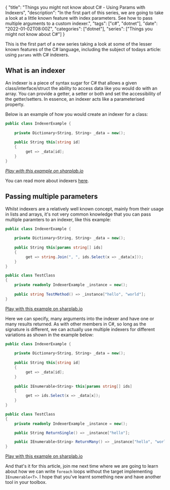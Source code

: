 {
    "title": "Things you might not know about C# - Using Params with Indexers",
    "description": "In the first part of this series, we are going to take a look at a little known feature with index parameters. See how to pass multiple arguments to a custom indexer.",
    "tags": ["c#", "dotnet"],
    "date": "2022-01-02T08:00Z",
    "categories": ["dotnet"],
    "series": ["Things you might not know about C#"]
}

This is the first part of a new series taking a look at some of the lesser known features of the C# language, including the subject of todays article: using `params` with C# indexers.
<!--more-->

## What is an indexer

An indexer is a piece of syntax sugar for C# that allows a given class/interface/struct the ability to access data like you would do with an array. You can provide a getter, a setter or both and set the accessibility of the getter/setters. In essence, an indexer acts like a parameterised property.

Below is an example of how you would create an indexer for a class:

```csharp
public class IndexerExample {
    
    private Dictionary<String, String> _data = new();
    
    public String this[string id]
    {
         get => _data[id];
    }
}
```

_[Play with this example on sharplab.io](https://sharplab.io/#v2:CYLg1APgAgTAjAWAFBQAwAIpwCwG5nJQDMmM6AkgHbACmAHjQE4CidAhgLYAOANjegG9k6EemGiujAJYA3NgBd+AESkBjeVID2lNowCeAHgDK86ZQDmAGnQmz5gHzoA+sAVt0AXnSUaAdwAUAJT4SKJioaLENqZSFujyABZSAM4A2lgYUsAAuuIiQhFhouY08p6OLm6pWdkhYQC+yI1IhCSw6AAqNMnyAMI8bMnJyAVhkrIK/Iw0bMDaPHoU1PRMrJy8/E6xPWyUqvxePgHBeeFhURmd3fIAsqUJmsBB5c7b8rv7qQBECTQ8PJovrUmkA===)_

You can read more about indexers [here](https://docs.microsoft.com/en-us/dotnet/csharp/programming-guide/indexers/using-indexers). 

## Passing multiple parameters

Whilst indexers are a relatively well known concept, mainly from their usage in lists and arrays, it's not very common knowledge that you can pass multiple paramters to an indexer, like this example:

```csharp
public class IndexerExample {
    
    private Dictionary<String, String> _data = new();
    
    public String this[params string[] ids]
    {
         get => string.Join(", ", ids.Select(x => _data[x]));
    }
}

public class TestClass
{
    private readonly IndexerExample _instance = new();
    
    public string TestMethod() => _instance["hello", "world"];
}
```

[Play with this example on sharplab.io](https://sharplab.io/#v2:CYLg1APgAgTAjAWAFBQAwAIpwCwG5lqZwB0AMgJYB2AjvkgQMyYzoCSlwApgB6cBOAUW4BDALYAHADad0Ab2TpF6BUvF9yAN2EAXGQBFyAY23kA9pWF8AngB4AytvWUA5gBp0Dp84B86APrAOsLoALzolJwA7gAUAJR0SspIiVBMnlTO6NoAFuQAzgDa4pZieUSoBQC66OTAeZUqivLJiYnOnNqhvlioxABSplTRAETuozV1xHac0sbR3F3+gdrCBdyVsfGN6AC+yHv0KEyw6AAqnHnaAMKSwnl5yM2Japo6MnycwsDmklZsHDx+EIxFIZH4qJdhJRDDIwhEYlsWoptqlymcLtoALIdbKmYBxRbgyiQ6GcArDbIzSSmcbDSKmPiSYDDSp0HZAA==)

Here we can specify, many arguments into the indexer and have one or many results returned. As with other members in C#, so long as the signature is different, we can actually use multiple indexers for different variations as shown in the example below:

```csharp
public class IndexerExample {
    
    private Dictionary<String, String> _data = new();
    
    public String this[string id]
    {
         get => _data[id];
    }
    
    public IEnumerable<String> this[params string[] ids]
    {
         get => ids.Select(x => _data[x]);
    }
}

public class TestClass
{
    private readonly IndexerExample _instance = new();

    public String ReturnSingle() => _instance["hello"];

    public IEnumerable<String> ReturnMany() => _instance["hello", "world"];
}
```

[Play with this example on sharplab.io](https://sharplab.io/#v2:CYLg1APgAgTAjAWAFBQAwAIpwCwG5lqZwB0AMgJYB2AjvkgQMyYzoCSlwApgB6cBOAUW4BDALYAHADad0Ab2TpF6BUvF9yAN2EAXGQBFyAY23kA9pWF8AngB4AytvWUA5gBp0Dp84B86APrAOsLoALzolJwA7gAUAJR0SspIiVBMnlTO6NoAFuQAzgDaWBjkwAC6KoryyYmJzpzaob4BQQWlZQlKAL6VSSlMWAz2jhm+OfkF4pZieUSoBWXopXkVNVW9tfWNIb7LxHac0sbR3E3+gdrCBdxl8b09SA+MzOgAKpx52gDCksJ5echqok1JodDI+JxhMBzJIrGwODx+EIxFIZH4qJ9hJRDDIwhEYnd6GtMGkRi50AAlBoAVz4lDsGWkcTO6MomOxnAKACJsodJKYuR1kL1UkQhukXL4qdpaZQALJYqzMnb+DGXDnc3mSflc9xcyKmPiSYCCuhdIA===)

And that's it for this article, join me next time where we are going to learn about how we can write `foreach` loops without the target implementing `IEnumerable<T>`. I hope that you've learnt something new and have another tool in your toolbox.